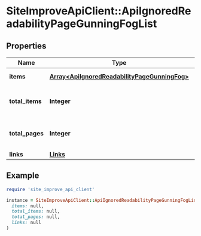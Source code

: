 # SiteImproveApiClient::ApiIgnoredReadabilityPageGunningFogList

## Properties

| Name | Type | Description | Notes |
| ---- | ---- | ----------- | ----- |
| **items** | [**Array&lt;ApiIgnoredReadabilityPageGunningFog&gt;**](ApiIgnoredReadabilityPageGunningFog.md) | Set of items. |  |
| **total_items** | **Integer** | Total number of items in result set. |  |
| **total_pages** | **Integer** | Total number of pages in result set. |  |
| **links** | [**Links**](Links.md) |  | [optional] |

## Example

```ruby
require 'site_improve_api_client'

instance = SiteImproveApiClient::ApiIgnoredReadabilityPageGunningFogList.new(
  items: null,
  total_items: null,
  total_pages: null,
  links: null
)
```

